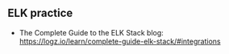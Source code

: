## ELK practice

- The Complete Guide to the ELK Stack blog: https://logz.io/learn/complete-guide-elk-stack/#integrations
